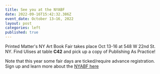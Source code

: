 ```yaml
---
title: See you at the NYABF
date: 2022-09-16T15:42:32.386Z
event_date: October 13–16, 2022
layout: post
categories: left
published: true
---
```

P﻿rinted Matter's NY Art Book Fair takes place Oct 13-16 at 548 W 22nd St. NY. F﻿ind Ulises at table **C42** and pick up a copy of Publishing As Practice!

N﻿ote that this year some fair days are ticked/require advance registration. Sign up and learn more about the [NYABF here](https://nyabf2022.printedmatterartbookfairs.org/)